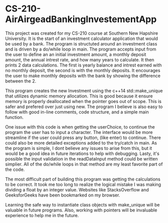 # CS-210-AirAirgeadBankingInvestementApp

  This project was created for my CS-210 course at Southern New Hapshire University. It is the start of an investment calculator application that would be used by a bank.
  The program is structuted around an investment class and is driven by a do/while loop in main. The program accepts input from the user to define an an initial investment amount,
  a monthly deposit amount, the annual intrest rate, and how many years to calculate. It then prints 2 data calculations. The first is yearly balance and intrest earned with no
  monthly deposit, the second is with the monthly deposits. It encourages the user to make monthly deposits with the bank by showing the difference between the 2. 

  This program creates the new Investment using the c++14 std::make_unique that utilizes dynamic memory allocation. This is good because it ensure memory is properly deallocated 
  when the pointer goes out of scope. This is safer and prefered over just using new. The program I believe is also easy to follow with good in-line comments, code structure, and a simple main function.

  One issue with this code is when getting the userChoice, to continue the program the user has to input a character. The interface would be more streamline if the user could press any button, (like enter) to continue. 
  There could also be more detailed exceptions added to the try/catch in main. As the program is simple, I dont believe any issues to arise from this, but it would be a good idea in future iterations to help with debugging. 
  Lasty, it's possible the input validation in the readDataInput method could be written simplier. All of the do/while loops in that method are my least favorite part of the code. 

  The most difficult part of building this program was getting the calculations to be correct. It took me too long to realize the logical mistake I was making dividing a float by an integer value. Websites like StacksOverflow
  and GeeksforGeeks have been bookmarked on my browser.

  Learning the safe way to instantiate class objects with make_unique will be valuable in future programs. Also, working with pointers will be invaluable experience to help me in the future.

  
